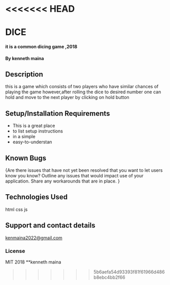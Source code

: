 <<<<<<< HEAD
=======
# DICE
#### it is a common dicing game ,2018
#### By kenneth maina
## Description
this is a game which consists of two players who have similar chances of playing the game
however,after rolling the dice to desired number one can hold and move to the next player
by clicking on hold button
## Setup/Installation Requirements
* This is a great place
* to list setup instructions
* in a simple
* easy-to-understan
## Known Bugs
{Are there issues that have not yet been resolved that you want to let users know you know? Outline any issues that would impact use of your application. Share any workarounds that are in place. }
## Technologies Used
html
css
js
## Support and contact details
kenmaina2022@gmail.com
### License
MIT 2018 **kenneth maina
  
>>>>>>> 5b6aefa54d93393f81f61966d486b8ebc4bb2f66

